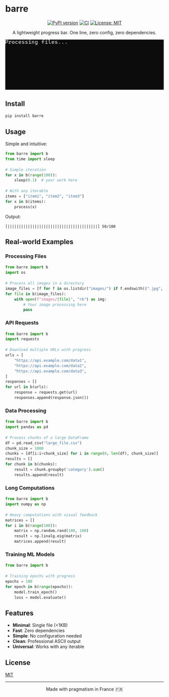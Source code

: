 # barre

<div align="center">

[![PyPI version](https://badge.fury.io/py/barre.svg)](https://badge.fury.io/py/barre)
[![CI](https://github.com/FeelTheFonk/barre/workflows/CI/badge.svg)](https://github.com/FeelTheFonk/barre/actions)
[![License: MIT](https://img.shields.io/badge/License-MIT-yellow.svg)](https://opensource.org/licenses/MIT)

A lightweight progress bar. One line, zero config, zero dependencies.

[![Demo](https://raw.githubusercontent.com/FeelTheFonk/barre/main/demo.gif)](https://github.com/FeelTheFonk/barre)

</div>

## Install
```bash
pip install barre
```

## Usage
Simple and intuitive:
```python
from barre import b
from time import sleep

# Simple iteration
for x in b(range(100)):
    sleep(0.1)  # your work here

# With any iterable
items = ["item1", "item2", "item3"]
for x in b(items):
    process(x)
```

Output:
```
[||||||||||||||||||||||||||||||||||||||||] 50/100
```

## Real-world Examples

### Processing Files
```python
from barre import b
import os

# Process all images in a directory
image_files = [f for f in os.listdir("images/") if f.endswith((".jpg", ".png"))]
for file in b(image_files):
    with open(f"images/{file}", "rb") as img:
        # Your image processing here
        pass
```

### API Requests
```python
from barre import b
import requests

# Download multiple URLs with progress
urls = [
    "https://api.example.com/data1",
    "https://api.example.com/data2",
    "https://api.example.com/data3",
]
responses = []
for url in b(urls):
    response = requests.get(url)
    responses.append(response.json())
```

### Data Processing
```python
from barre import b
import pandas as pd

# Process chunks of a large DataFrame
df = pd.read_csv("large_file.csv")
chunk_size = 1000
chunks = [df[i:i+chunk_size] for i in range(0, len(df), chunk_size)]
results = []
for chunk in b(chunks):
    result = chunk.groupby('category').sum()
    results.append(result)
```

### Long Computations
```python
from barre import b
import numpy as np

# Heavy computations with visual feedback
matrices = []
for i in b(range(100)):
    matrix = np.random.rand(100, 100)
    result = np.linalg.eig(matrix)
    matrices.append(result)
```

### Training ML Models
```python
from barre import b

# Training epochs with progress
epochs = 100
for epoch in b(range(epochs)):
    model.train_epoch()
    loss = model.evaluate()
```

## Features
- **Minimal**: Single file (<1KB)
- **Fast**: Zero dependencies
- **Simple**: No configuration needed
- **Clean**: Professional ASCII output
- **Universal**: Works with any iterable

## License
[MIT](LICENSE)

---

<div align="center">
Made with pragmatism in France 🇫🇷
</div>